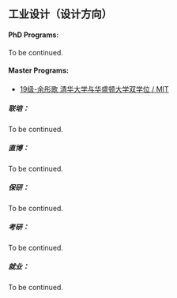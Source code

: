 ## 工业设计（设计方向）

#### PhD Programs:

To be continued.

#### Master Programs:

- [19级-余彤歌 清华大学与华盛顿大学双学位 / MIT]([CN]-19-yutongge)

##### 联培：

To be continued.

##### 直博：

To be continued.

##### 保研：

To be continued.

##### 考研：

To be continued.

##### 就业：

To be continued.
